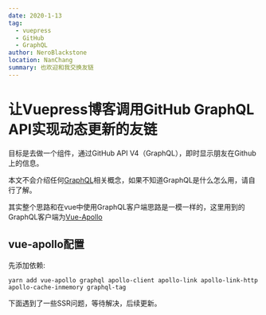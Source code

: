 ```yaml
---
date: 2020-1-13
tag: 
  - vuepress
  - GitHub
  - GraphQL
author: NeroBlackstone
location: NanChang
summary: 也欢迎和我交换友链
---
```


# 让Vuepress博客调用GitHub GraphQL API实现动态更新的友链

目标是去做一个组件，通过GitHub API V4（GraphQL），即时显示朋友在Github上的信息。

本文不会介绍任何[GraphQL](https://graphql.org)相关概念，如果不知道GraphQL是什么怎么用，请自行了解。

其实整个思路和在vue中使用GraphQL客户端思路是一模一样的，这里用到的GraphQL客户端为[Vue-Apollo](https://apollo.vuejs.org/zh-cn/)

## vue-apollo配置

先添加依赖:

``` shell
yarn add vue-apollo graphql apollo-client apollo-link apollo-link-http apollo-cache-inmemory graphql-tag
```

下面遇到了一些SSR问题，等待解决，后续更新。